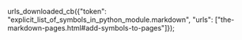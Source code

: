 urls_downloaded_cb({"token": "explicit_list_of_symbols_in_python_module.markdown", "urls": ["the-markdown-pages.html#add-symbols-to-pages"]});